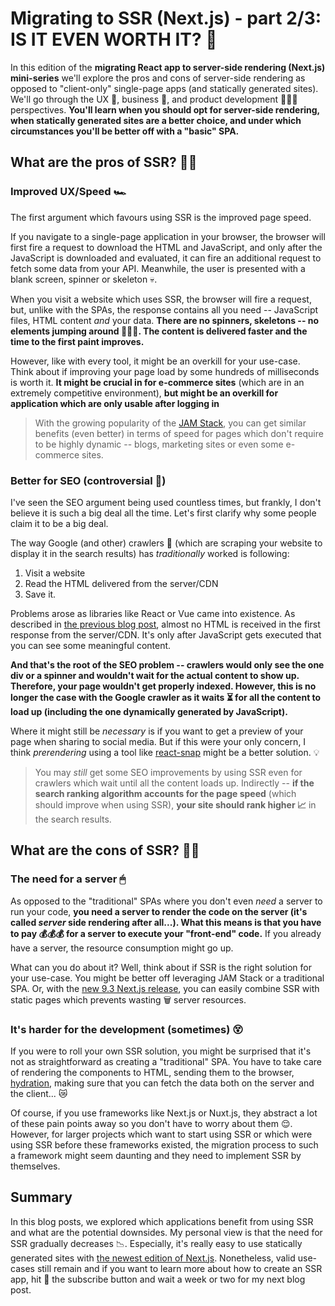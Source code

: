 
# Migrating to SSR (Next.js) - part 2/3: IS IT EVEN WORTH IT? 💎
In this edition of the **migrating React app to server-side rendering (Next.js) mini-series** we'll explore the pros and cons of server-side rendering as opposed to "client-only" single-page apps (and statically generated sites). We'll go through the UX 📱, business 🧳, and product development 👩🏿‍💻perspectives. **You'll learn when you should opt for server-side rendering, when statically generated sites are a better choice, and under which circumstances you'll be better off with a "basic" SPA.**

## What are the pros of SSR? 👍🏽
### Improved UX/Speed 🏎
The first argument which favours using SSR is the improved page speed. 

If you navigate to a single-page application in your browser, the browser will first fire a request to download the HTML and JavaScript, and only after the JavaScript is downloaded and evaluated, it can fire an additional request to fetch some data from your API. Meanwhile, the user is presented with a blank screen, spinner or skeleton 💀. 

When you visit a website which uses SSR, the browser will fire a request, but, unlike with the SPAs, the response contains all you need -- JavaScript files, HTML content *and* your data. **There are no spinners, skeletons -- no elements jumping around 🤸🏽‍♂️. The content is delivered faster and the time to the first paint improves.**

However, like with every tool, it might be an overkill for your use-case. Think about if improving your page load by some hundreds of milliseconds is worth it. **It might be crucial in for e-commerce sites** (which are in an extremely competitive environment), **but might be an overkill for application which are only usable after logging in**

> With the growing popularity of the [JAM Stack](https://jamstack.org/), you can get similar benefits (even better) in terms of speed for pages which don't require to be highly dynamic -- blogs, marketing sites or even some e-commerce sites.



### Better for SEO (controversial 🧐)
I've seen the SEO argument being used countless times, but frankly, I don't believe it is such a big deal all the time. Let's first clarify why some people claim it to be a big deal.

The way Google (and other) crawlers 🦎 (which are scraping your website to display it in the search results) has *traditionally* worked is following:
1) Visit a website
2) Read the HTML delivered from the server/CDN
3) Save it.

Problems arose as libraries like React or Vue came into existence. As described in [the previous blog post](https://dev.to/tomdohnal/migrating-to-ssr-next-js-part-1-3-what-is-ssr-and-how-it-differs-from-other-approaches-50fa), almost no HTML is received in the first response from the server/CDN. It's only after JavaScript gets executed that you can see some meaningful  content.

 **And that's the root of the SEO problem -- crawlers would only see the one div or a spinner and wouldn't wait for the actual content to show up. Therefore, your page wouldn't get properly indexed. However, this is no longer the case with the Google crawler as it waits ⏳ for all the content to load up (including the one dynamically generated by JavaScript).** 

Where it might still be *necessary* is if you want to get a preview of your page when sharing to social media. But if this were your only concern, I think *prerendering* using a tool like [react-snap](https://github.com/stereobooster/react-snap) might be a better solution. 💡
> You may *still* get some SEO improvements by using SSR even for crawlers which wait until all the content loads up. Indirectly -- **if the search ranking algorithm accounts for the page speed** (which should improve when using SSR), **your site should rank higher 📈** in the search results.

## What are the cons of SSR? 👎🏻
### The need for a server 🖱
As opposed to the "traditional" SPAs where you don't even *need* a server to run your code, **you need a server to render the code on the server (it's called *server* side rendering after all...). What this means is that you have to pay 💰💰💰 for a server to execute your "front-end" code.** If you already have a server, the resource consumption might go up. 

What can you do about it? Well, think about if SSR is the right solution for your use-case. You might be better off leveraging JAM Stack or a traditional SPA. Or, with the [new 9.3 Next.js release](https://nextjs.org/blog/next-9-3), you can easily combine SSR with static pages which prevents wasting 🗑 server resources.

### It's harder for the development (sometimes) 😵
If you were to roll your own SSR solution, you might be surprised that it's not as straightforward as creating a "traditional" SPA. You have to take care of rendering the components to HTML, sending them to the browser, [hydration](https://reactjs.org/docs/react-dom.html#hydrate), making sure that you can fetch the data both on the server and the client... 😿

Of course, if you use frameworks like Next.js or Nuxt.js, they abstract a lot of these pain points away so you don't have to worry about them 😌. However, for larger projects which want to start using SSR or which were using SSR before these frameworks existed, the migration process to such a framework might seem daunting and they need to implement SSR by themselves. 

## Summary
In this blog posts, we explored which applications benefit from using SSR and what are the potential downsides. My personal view is that the need for SSR gradually decreases 📉. Especially, it's really easy to use statically generated sites with [the newest edition of Next.js](https://nextjs.org/blog/next-9-3). Nonetheless, valid use-cases still remain and if you want to learn more about how to create an SSR app, hit 🥊 the subscribe button and wait a week or two for my next blog post. 
<!--stackedit_data:
eyJoaXN0b3J5IjpbLTI1MTg0MzE5MywtMjA5MzgwNDUyMiwtMT
EyNjgwNDA4MiwtMTcxNzIyMTEzOSwzNjk4MjA4NTksMTI0NDM3
OTg2MCwtMTEwMzgzNzY3NSwtMTIzMzUzNDEzOSwxMzU3OTQ2Nj
Q5XX0=
-->